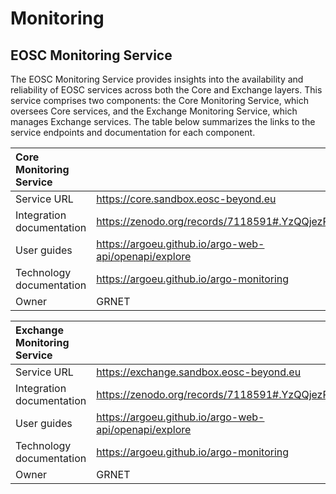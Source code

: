 # Monitoring

## EOSC Monitoring Service

The EOSC Monitoring Service provides insights into the availability and reliability of EOSC services across both the Core and Exchange layers. This service comprises two components: the Core Monitoring Service, which oversees Core services, and the Exchange Monitoring Service, which manages Exchange services. The table below summarizes the links to the service endpoints and documentation for each component.

| Core Monitoring Service   |                                                         |
| :------------------------ | :------------------------------------------------------ |
| Service URL               | <https://core.sandbox.eosc-beyond.eu>                   |
| Integration documentation | <https://zenodo.org/records/7118591#.YzQQjezP0UQ>       |
| User guides               | <https://argoeu.github.io/argo-web-api/openapi/explore> |
| Technology documentation  | <https://argoeu.github.io/argo-monitoring>              |
| Owner                     | GRNET                                                   |

| Exchange Monitoring Service |                                                         |
| :-------------------------- | :------------------------------------------------------ |
| Service URL                 | <https://exchange.sandbox.eosc-beyond.eu>               |
| Integration documentation   | <https://zenodo.org/records/7118591#.YzQQjezP0UQ>       |
| User guides                 | <https://argoeu.github.io/argo-web-api/openapi/explore> |
| Technology documentation    | <https://argoeu.github.io/argo-monitoring>              |
| Owner                       | GRNET                                                   |
